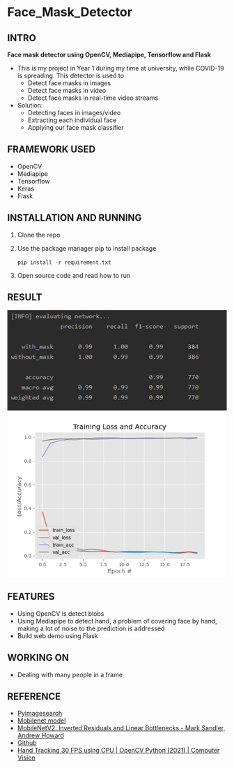 # Face_Mask_Detector

## INTRO ##
**Face mask detector using OpenCV, Mediapipe, Tensorflow and Flask**
- This is my project in Year 1 during my time at university, while COVID-19 is spreading. This detector is used to
  - Detect face masks in images
  - Detect face masks in video
  - Detect face masks in real-time video streams
- Solution:
  - Detecting faces in images/video
  - Extracting each individual face
  - Applying our face mask classifier
  
 ## FRAMEWORK USED ##
- OpenCV
- Mediapipe
- Tensorflow
- Keras
- Flask

## INSTALLATION AND RUNNING ##
1. Clone the repo
2. Use the package manager pip to install package

    `pip install -r requirement.txt`
 
3. Open source code and read how to run

## RESULT ##
<img src="Readme_images/Evaluating Network.png">

<img src="Readme_images/plot.png">

## FEATURES ##
- Using OpenCV is detect blobs
- Using Mediapipe to detect hand, a problem of covering face by hand, making a lot of noise to the prediction is addressed
- Build web demo using Flask

## WORKING ON ##
- Dealing with many people in a frame

## REFERENCE ##
- [Pyimagesearch](https://www.pyimagesearch.com/2020/05/04/covid-19-face-mask-detector-with-opencv-keras-tensorflow-and-deep-learning/)
- [Mobilenet model](https://phamdinhkhanh.github.io/2020/09/19/MobileNet.html#6-t%C3%A0i-li%E1%BB%87u)
- [MobileNetV2: Inverted Residuals and Linear Bottlenecks - Mark Sandler, Andrew Howard](https://arxiv.org/abs/1801.04381)
- [Github](https://github.com/chandrikadeb7/Face-Mask-Detection)
- [Hand Tracking 30 FPS using CPU | OpenCV Python (2021) | Computer Vision](https://www.youtube.com/watch?v=NZde8Xt78Iw)
